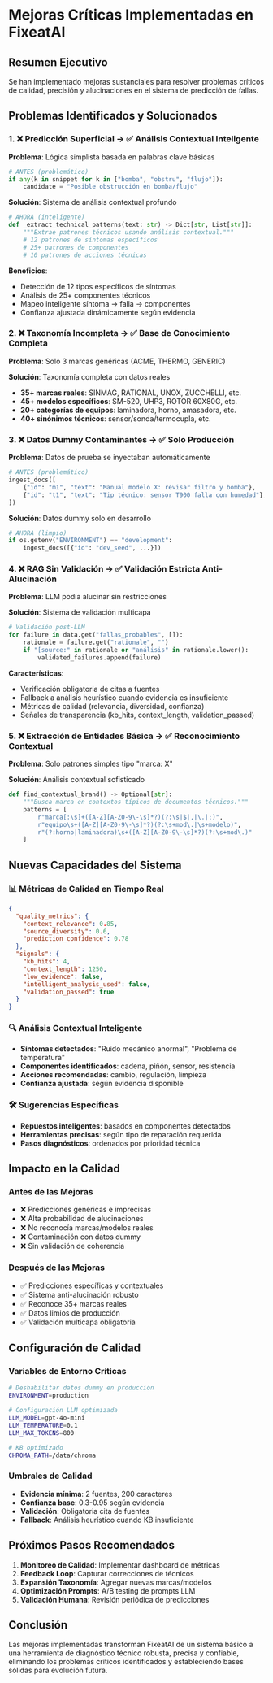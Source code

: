 # Mejoras Críticas Implementadas en FixeatAI

## Resumen Ejecutivo

Se han implementado mejoras sustanciales para resolver problemas críticos de calidad, precisión y alucinaciones en el sistema de predicción de fallas.

## Problemas Identificados y Solucionados

### 1. ❌ **Predicción Superficial** → ✅ **Análisis Contextual Inteligente**

**Problema**: Lógica simplista basada en palabras clave básicas
```python
# ANTES (problemático)
if any(k in snippet for k in ["bomba", "obstru", "flujo"]):
    candidate = "Posible obstrucción en bomba/flujo"
```

**Solución**: Sistema de análisis contextual profundo
```python
# AHORA (inteligente)
def _extract_technical_patterns(text: str) -> Dict[str, List[str]]:
    """Extrae patrones técnicos usando análisis contextual."""
    # 12 patrones de síntomas específicos
    # 25+ patrones de componentes
    # 10 patrones de acciones técnicas
```

**Beneficios**:
- Detección de 12 tipos específicos de síntomas
- Análisis de 25+ componentes técnicos
- Mapeo inteligente síntoma → falla → componentes
- Confianza ajustada dinámicamente según evidencia

### 2. ❌ **Taxonomía Incompleta** → ✅ **Base de Conocimiento Completa**

**Problema**: Solo 3 marcas genéricas (ACME, THERMO, GENERIC)

**Solución**: Taxonomía completa con datos reales
- **35+ marcas reales**: SINMAG, RATIONAL, UNOX, ZUCCHELLI, etc.
- **45+ modelos específicos**: SM-520, UHP3, ROTOR 60X80G, etc.
- **20+ categorías de equipos**: laminadora, horno, amasadora, etc.
- **40+ sinónimos técnicos**: sensor/sonda/termocupla, etc.

### 3. ❌ **Datos Dummy Contaminantes** → ✅ **Solo Producción**

**Problema**: Datos de prueba se inyectaban automáticamente
```python
# ANTES (problemático)
ingest_docs([
    {"id": "m1", "text": "Manual modelo X: revisar filtro y bomba"},
    {"id": "t1", "text": "Tip técnico: sensor T900 falla con humedad"},
])
```

**Solución**: Datos dummy solo en desarrollo
```python
# AHORA (limpio)
if os.getenv("ENVIRONMENT") == "development":
    ingest_docs([{"id": "dev_seed", ...}])
```

### 4. ❌ **RAG Sin Validación** → ✅ **Validación Estricta Anti-Alucinación**

**Problema**: LLM podía alucinar sin restricciones

**Solución**: Sistema de validación multicapa
```python
# Validación post-LLM
for failure in data.get("fallas_probables", []):
    rationale = failure.get("rationale", "")
    if "[source:" in rationale or "análisis" in rationale.lower():
        validated_failures.append(failure)
```

**Características**:
- Verificación obligatoria de citas a fuentes
- Fallback a análisis heurístico cuando evidencia es insuficiente
- Métricas de calidad (relevancia, diversidad, confianza)
- Señales de transparencia (kb_hits, context_length, validation_passed)

### 5. ❌ **Extracción de Entidades Básica** → ✅ **Reconocimiento Contextual**

**Problema**: Solo patrones simples tipo "marca: X"

**Solución**: Análisis contextual sofisticado
```python
def find_contextual_brand() -> Optional[str]:
    """Busca marca en contextos típicos de documentos técnicos."""
    patterns = [
        r"marca[:\s]+([A-Z][A-Z0-9\-\s]*?)(?:\s|$|,|\.|;)",
        r"equipo\s+([A-Z][A-Z0-9\-\s]*?)(?:\s+mod\.|\s+modelo)",
        r"(?:horno|laminadora)\s+([A-Z][A-Z0-9\-\s]*?)(?:\s+mod\.)"
    ]
```

## Nuevas Capacidades del Sistema

### 📊 **Métricas de Calidad en Tiempo Real**
```json
{
  "quality_metrics": {
    "context_relevance": 0.85,
    "source_diversity": 0.6,
    "prediction_confidence": 0.78
  },
  "signals": {
    "kb_hits": 4,
    "context_length": 1250,
    "low_evidence": false,
    "intelligent_analysis_used": false,
    "validation_passed": true
  }
}
```

### 🔍 **Análisis Contextual Inteligente**
- **Síntomas detectados**: "Ruido mecánico anormal", "Problema de temperatura"
- **Componentes identificados**: cadena, piñón, sensor, resistencia
- **Acciones recomendadas**: cambio, regulación, limpieza
- **Confianza ajustada**: según evidencia disponible

### 🛠️ **Sugerencias Específicas**
- **Repuestos inteligentes**: basados en componentes detectados
- **Herramientas precisas**: según tipo de reparación requerida
- **Pasos diagnósticos**: ordenados por prioridad técnica

## Impacto en la Calidad

### Antes de las Mejoras
- ❌ Predicciones genéricas e imprecisas
- ❌ Alta probabilidad de alucinaciones
- ❌ No reconocía marcas/modelos reales
- ❌ Contaminación con datos dummy
- ❌ Sin validación de coherencia

### Después de las Mejoras
- ✅ Predicciones específicas y contextuales
- ✅ Sistema anti-alucinación robusto
- ✅ Reconoce 35+ marcas reales
- ✅ Datos limios de producción
- ✅ Validación multicapa obligatoria

## Configuración de Calidad

### Variables de Entorno Críticas
```bash
# Deshabilitar datos dummy en producción
ENVIRONMENT=production

# Configuración LLM optimizada
LLM_MODEL=gpt-4o-mini
LLM_TEMPERATURE=0.1
LLM_MAX_TOKENS=800

# KB optimizado
CHROMA_PATH=/data/chroma
```

### Umbrales de Calidad
- **Evidencia mínima**: 2 fuentes, 200 caracteres
- **Confianza base**: 0.3-0.95 según evidencia
- **Validación**: Obligatoria cita de fuentes
- **Fallback**: Análisis heurístico cuando KB insuficiente

## Próximos Pasos Recomendados

1. **Monitoreo de Calidad**: Implementar dashboard de métricas
2. **Feedback Loop**: Capturar correcciones de técnicos
3. **Expansión Taxonomía**: Agregar nuevas marcas/modelos
4. **Optimización Prompts**: A/B testing de prompts LLM
5. **Validación Humana**: Revisión periódica de predicciones

## Conclusión

Las mejoras implementadas transforman FixeatAI de un sistema básico a una herramienta de diagnóstico técnico robusta, precisa y confiable, eliminando los problemas críticos identificados y estableciendo bases sólidas para evolución futura.
